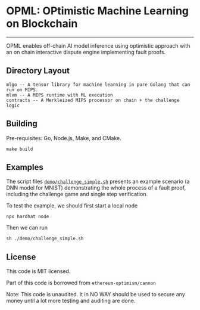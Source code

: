 # OPML: OPtimistic Machine Learning on Blockchain


---

OPML enables off-chain AI model inference using optimistic approach with an on chain interactive dispute engine implementing fault proofs.

## Directory Layout

```
mlgo -- A tensor library for machine learning in pure Golang that can run on MIPS.
mlvm -- A MIPS runtime with ML execution
contracts -- A Merkleized MIPS processor on chain + the challenge logic
```

## Building

Pre-requisites: Go, Node.js, Make, and CMake.

```
make build
```

## Examples

The script files [`demo/challenge_simple.sh`](demo/challenge_simple.sh) presents an example scenario (a DNN model for MNIST) demonstrating the whole process of a fault proof, including the challenge game and single step verification.

To test the example, we should first start a local node
```shell
npx hardhat node
```
Then we can run 
```shell
sh ./demo/challenge_simple.sh
```

## License

This code is MIT licensed.

Part of this code is borrowed from `ethereum-optimism/cannon`

Note: This code is unaudited. It in NO WAY should be used to secure any money until a lot more
testing and auditing are done. 
